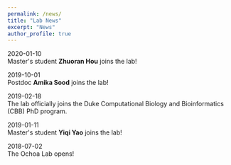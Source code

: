 ```yaml
---
permalink: /news/
title: "Lab News"
excerpt: "News"
author_profile: true
---
```


2020-01-10<br />
Master's student **Zhuoran Hou** joins the lab!

2019-10-01<br />
Postdoc **Amika Sood** joins the lab!

2019-02-18<br />
The lab officially joins the Duke Computational Biology and Bioinformatics (CBB) PhD program.

2019-01-11<br />
Master's student **Yiqi Yao** joins the lab!

2018-07-02<br />
The Ochoa Lab opens!
